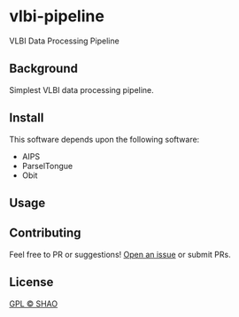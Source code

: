 # vlbi-pipeline



VLBI Data Processing Pipeline



## Background

Simplest VLBI data processing pipeline.


## Install

This software depends upon the following software:

- AIPS
- ParselTongue
- Obit

## Usage





## Contributing




Feel free to PR or suggestions! [Open an issue](https://github.com/SHAO-SKA/vlbi-pipeline/issues/new) or submit PRs.





## License

[GPL © SHAO](LICENSE)